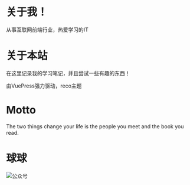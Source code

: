 # 关于我！

从事互联网前端行业，热爱学习的IT



# 关于本站

在这里记录我的学习笔记，并且尝试一些有趣的东西！

由VuePress强力驱动，reco主题

# Motto

The two things change your life is the people you meet and the book you read.

# 球球

<img src="" alt="公众号">
